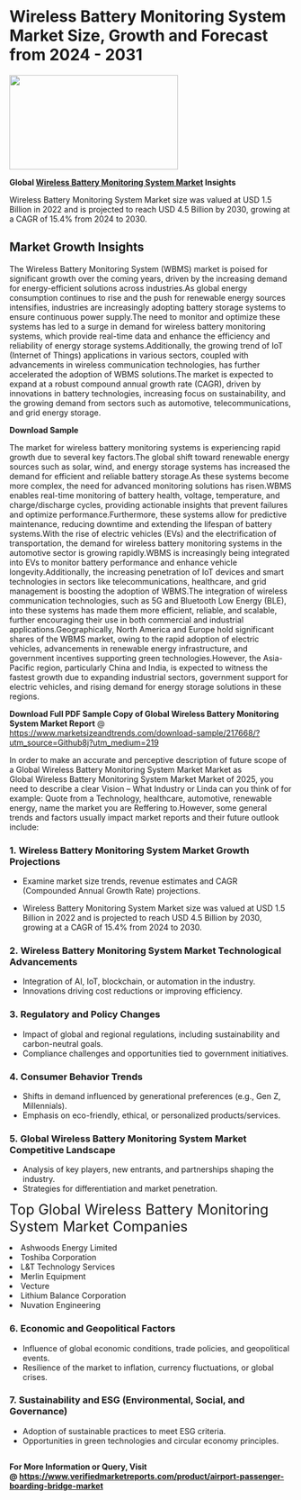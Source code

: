 <H1>Wireless Battery Monitoring System Market Size, Growth and Forecast from 2024 - 2031</H1><img class="aligncenter size-medium wp-image-584254" src="https://thirdeyenews.in/wp-content/uploads/2024/09/Global-Market-Research-300x168.jpeg" alt="" width="300" height="168" /><p><strong>Global&nbsp;<a href="https://www.marketsizeandtrends.com/download-sample/217668/?utm_source=Github8j?utm_medium=219">Wireless Battery Monitoring System Market</a> Insights</strong></p><p>Wireless Battery Monitoring System Market size was valued at USD 1.5 Billion in 2022 and is projected to reach USD 4.5 Billion by 2030, growing at a CAGR of 15.4% from 2024 to 2030.</p><p><h2>Market Growth Insights</h2> <p>The Wireless Battery Monitoring System (WBMS) market is poised for significant growth over the coming years, driven by the increasing demand for energy-efficient solutions across industries.As global energy consumption continues to rise and the push for renewable energy sources intensifies, industries are increasingly adopting battery storage systems to ensure continuous power supply.The need to monitor and optimize these systems has led to a surge in demand for wireless battery monitoring systems, which provide real-time data and enhance the efficiency and reliability of energy storage systems.Additionally, the growing trend of IoT (Internet of Things) applications in various sectors, coupled with advancements in wireless communication technologies, has further accelerated the adoption of WBMS solutions.The market is expected to expand at a robust compound annual growth rate (CAGR), driven by innovations in battery technologies, increasing focus on sustainability, and the growing demand from sectors such as automotive, telecommunications, and grid energy storage.</p> <p><strong>Download Sample</strong></p> <p>The market for wireless battery monitoring systems is experiencing rapid growth due to several key factors.The global shift toward renewable energy sources such as solar, wind, and energy storage systems has increased the demand for efficient and reliable battery storage.As these systems become more complex, the need for advanced monitoring solutions has risen.WBMS enables real-time monitoring of battery health, voltage, temperature, and charge/discharge cycles, providing actionable insights that prevent failures and optimize performance.Furthermore, these systems allow for predictive maintenance, reducing downtime and extending the lifespan of battery systems.With the rise of electric vehicles (EVs) and the electrification of transportation, the demand for wireless battery monitoring systems in the automotive sector is growing rapidly.WBMS is increasingly being integrated into EVs to monitor battery performance and enhance vehicle longevity.Additionally, the increasing penetration of IoT devices and smart technologies in sectors like telecommunications, healthcare, and grid management is boosting the adoption of WBMS.The integration of wireless communication technologies, such as 5G and Bluetooth Low Energy (BLE), into these systems has made them more efficient, reliable, and scalable, further encouraging their use in both commercial and industrial applications.Geographically, North America and Europe hold significant shares of the WBMS market, owing to the rapid adoption of electric vehicles, advancements in renewable energy infrastructure, and government incentives supporting green technologies.However, the Asia-Pacific region, particularly China and India, is expected to witness the fastest growth due to expanding industrial sectors, government support for electric vehicles, and rising demand for energy storage solutions in these regions.</p> <p><span class=""><strong>Download Full PDF Sample Copy of Global Wireless Battery Monitoring System Market Report</strong> @ <a href="https://www.marketsizeandtrends.com/download-sample/217668/?utm_source=Github8j?utm_medium=219" target="_blank">https://www.marketsizeandtrends.com/download-sample/217668/?utm_source=Github8j?utm_medium=219</a></span></p><p>In order to make an accurate and perceptive description of future scope of a Global&nbsp;Wireless Battery Monitoring System Market Market as Global&nbsp;Wireless Battery Monitoring System Market Market of 2025, you need to describe a clear Vision &ndash; What Industry or Linda can you think of for example: Quote from a Technology, healthcare, automotive, renewable energy, name the market you are Reffering to.However, some general trends and factors usually impact market reports and their future outlook include:</p><h3>1.&nbsp;<strong>Wireless Battery Monitoring System Market Growth Projections</strong></h3><ul><li>Examine market size trends, revenue estimates and CAGR (Compounded Annual Growth Rate) projections.</li><li><p>Wireless Battery Monitoring System Market size was valued at USD 1.5 Billion in 2022 and is projected to reach USD 4.5 Billion by 2030, growing at a CAGR of 15.4% from 2024 to 2030.</p></li></ul><h3>2.&nbsp;<strong>Wireless Battery Monitoring System Market Technological Advancements</strong></h3><ul><li>Integration of AI, IoT, blockchain, or automation in the industry.</li><li>Innovations driving cost reductions or improving efficiency.</li></ul><h3>3.&nbsp;<strong>Regulatory and Policy Changes</strong></h3><ul><li>Impact of global and regional regulations, including sustainability and carbon-neutral goals.</li><li>Compliance challenges and opportunities tied to government initiatives.</li></ul><h3>4.&nbsp;<strong>Consumer Behavior Trends</strong></h3><ul><li>Shifts in demand influenced by generational preferences (e.g., Gen Z, Millennials).</li><li>Emphasis on eco-friendly, ethical, or personalized products/services.</li></ul><h3>5.&nbsp;<strong>Global Wireless Battery Monitoring System Market Competitive Landscape</strong></h3><ul><li>Analysis of key players, new entrants, and partnerships shaping the industry.</li><li>Strategies for differentiation and market penetration.</li></ul><p data-pm-slice="1 1 []"><span style="color: inherit; font-family: inherit; font-size: 25px;">Top Global Wireless Battery Monitoring System Market Companies</span></p><div class="" data-test-id=""><p><li>Ashwoods Energy Limited</li><li> Toshiba Corporation</li><li> L&T Technology Services</li><li> Merlin Equipment</li><li> Vecture</li><li> Lithium Balance Corporation</li><li> Nuvation Engineering</li></p></div><h3>6.&nbsp;<strong>Economic and Geopolitical Factors</strong></h3><ul><li>Influence of global economic conditions, trade policies, and geopolitical events.</li><li>Resilience of the market to inflation, currency fluctuations, or global crises.</li></ul><h3>7.&nbsp;<strong>Sustainability and ESG (Environmental, Social, and Governance)</strong></h3><ul><li>Adoption of sustainable practices to meet ESG criteria.</li><li>Opportunities in green technologies and circular economy principles.</li></ul><h2><strong style="font-size: 14px;">For More Information or Query, Visit @&nbsp;</strong><a style="background-color: #ffffff; font-size: 14px;" href="https://www.marketsizeandtrends.com/report/wireless-battery-monitoring-system-market/" target="_blank">https://www.verifiedmarketreports.com/product/airport-passenger-boarding-bridge-market</a></h2>